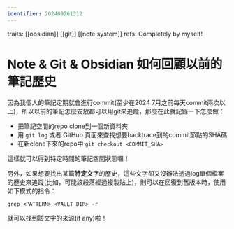 ```yaml
---
identifier: 202409261312
---
```

traits: [[obsidian]] [[git]] [[note system]]
refs: Completely by myself!
# Note & Git & Obsidian 如何回顧以前的筆記歷史
因為我個人的筆記定期就會進行commit(至少在2024 7月之前每天commit兩次以上)，所以以前的筆記怎麼安放都可以用git來追蹤，那麼在此就記錄一下怎麼做：

- 把筆記空間的repo clone到一個新資料夾
- 用 `git log` 或者 GitHub 頁面來查找想要backtrace到的commit節點的SHA碼
- 在新clone下來的repo中 `git checkout <COMMIT_SHA>` 

這樣就可以得到特定時間的筆記空間狀態囉！

另外，如果想要找出某篇**特定文字**的歷史，這些文字卻又沒辦法透過log單個檔案的歷史來追蹤(比如，可能該段落經過複製貼上)，則可以在回復到舊版本時，使用如下模式的指令：

`grep <PATTERN> <VAULT_DIR> -r`

就可以找到該文字的來源(if any)啦！